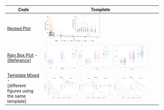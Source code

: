 |*Code*|*Template*|
| ------------- | ------------- |
|[Nested Plot](/Graphics/Nested.sas)|<img src="/Graphics/Pictures/Nested.png" style="width:50%; height:50%"/>|
|[Rain Box Plot](/Graphics/Rainbox.sas) -<br>[[Reference]](/Graphics/Documents/PRE_DV03.pdf)|<img src="/Graphics/Pictures/rainbox/rainbox1.png" style="width:30%; height:33%"/> <img src="/Graphics/Pictures/rainbox/rainbox2.png" style="width:30%; height:33%"/> <img src="/Graphics/Pictures/rainbox/rainbox3.png" style="width:30%; height:33%"/>|
|[Template Mixed](/Graphics/TempalteMix.sas) -<br>[different figures using the same template]|<img src="/Graphics/Pictures/TemplateMix/MeanWithErrorbar.png" style="width:30%; height:33%"/> <img src="/Graphics/Pictures/TemplateMix/MeanWithErrorbar2.png" style="width:30%; height:33%"/> <img src="/Graphics/Pictures/TemplateMix/MedianWithoutErrorbar.png" style="width:30%; height:33%"/>|
